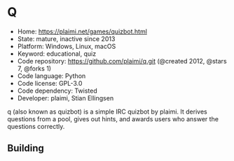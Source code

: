 # Q

- Home: https://plaimi.net/games/quizbot.html
- State: mature, inactive since 2013
- Platform: Windows, Linux, macOS
- Keyword: educational, quiz
- Code repository: https://github.com/plaimi/q.git (@created 2012, @stars 7, @forks 1)
- Code language: Python
- Code license: GPL-3.0
- Code dependency: Twisted
- Developer: plaimi, Stian Ellingsen

q (also known as quizbot) is a simple IRC quizbot by plaimi. It derives questions from a pool, gives out hints, and awards users who answer the questions correctly.

## Building
